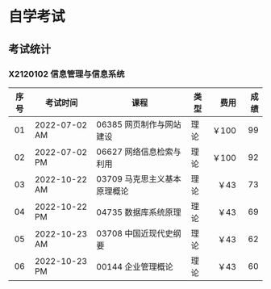 # 自学考试

## 考试统计

### X2120102 信息管理与信息系统 

| 序号 | 考试时间 | 课程 | 类型 | 费用 | 成绩 |
| :-: | -- | -- | -- | -: | -: |
| 01 | 2022-07-02 AM | 06385 网页制作与网站建设 | 理论 | ￥100 | 99 |
| 02 | 2022-07-02 PM | 06627 网络信息检索与利用 | 理论 | ￥100 | 92 |
| 03 | 2022-10-22 AM | 03709 马克思主义基本原理概论 | 理论 | ￥43 | 73 |
| 04 | 2022-10-22 PM | 04735 数据库系统原理 | 理论 | ￥43 | 69 |
| 05 | 2022-10-23 AM | 03708 中国近现代史纲要 | 理论 | ￥43 | 62 |
| 06 | 2022-10-23 PM | 00144 企业管理概论 | 理论 | ￥43 | 60 |
